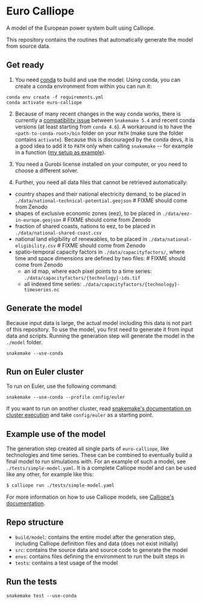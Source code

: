 # Euro Calliope

A model of the European power system built using Calliope.

This repository contains the routines that automatically generate the model from source data.

## Get ready

1. You need [conda](https://conda.io/docs/index.html) to build and use the model. Using conda, you can create a conda environment from within you can run it:

```
conda env create -f requirements.yml
conda activate euro-calliope
```

2. Because of many recent changes in the way conda works, there is currently a [compatibility issue](https://bitbucket.org/snakemake/snakemake/issues/1029/subshells-and-conda-44) between `Snakemake 5.4` and recent conda versions (at least starting from `conda 4.6`). A workaround is to have the `<path-to-conda-root>/bin` folder on your `PATH` (make sure the folder contains `activate`). Because this is discouraged by the conda devs, it is a good idea to add it to `PATH` only when calling `snakemake` -- for example in a function ([my setup as example](https://github.com/timtroendle/.settings/blob/a5afc0c5f37afe4f5b1b924639e03c130fc7bdb7/fish/functions/smake.fish#L1)).

3. You need a Gurobi license installed on your computer, or you need to choose a different solver.

4. Further, you need all data files that cannot be retrieved automatically:

* country shapes and their national electricity demand, to be placed in `./data/national-technical-potential.geojson` # FIXME should come from Zenodo
* shapes of exclusive economic zones (eez), to be placed in `./data/eez-in-europe.geojson` # FIXME should come from Zenodo
* fraction of shared coasts, nations to eez, to be placed in `./data/national-shared-coast.csv`
* national land eligibility of renewables, to be placed in `./data/national-eligibility.csv` # FIXME should come from Zenodo
* spatio-temporal capacity factors in `./data/capacityfactors/`, where time and space dimensions are defined by two files: # FIXME should come from Zenodo
    * an id map, where each pixel points to a time series: `./data/capacityfactors/{technology}-ids.tif`
    * all indexed time series: `./data/capacityfactors/{technology}-timeseries.nc`

## Generate the model

Because input data is large, the actual model including this data is not part of this repository. To use the model, you first need to generate it from input data and scripts. Running the generation step will generate the model in the `./model` folder.

    snakemake --use-conda

## Run on Euler cluster

To run on Euler, use the following command:

    snakemake --use-conda --profile config/euler

If you want to run on another cluster, read [snakemake's documentation on cluster execution](https://snakemake.readthedocs.io/en/stable/executable.html#cluster-execution) and take `config/euler` as a starting point.

## Example use of the model

The generation step created all single parts of `euro-calliope`, like technologies and time series. These can be combined to eventually build a final model to run simulations with. For an example of such a model, see `./tests/simple-model.yaml`. It is a complete Calliope model and can be used like any other, for example like this:

```Bash
$ calliope run ./tests/simple-model.yaml
```

For more information on how to use Calliope models, see [Calliope's documentation](https://www.callio.pe).

## Repo structure

* `build/model`: contains the entire model after the generation step, including Calliope definition files and data (does not exist initially)
* `src`: contains the source data and source code to generate the model
* `envs`: contains files defining the environment to run the built steps in
* `tests`: contains a test usage of the model

## Run the tests

    snakemake test --use-conda
